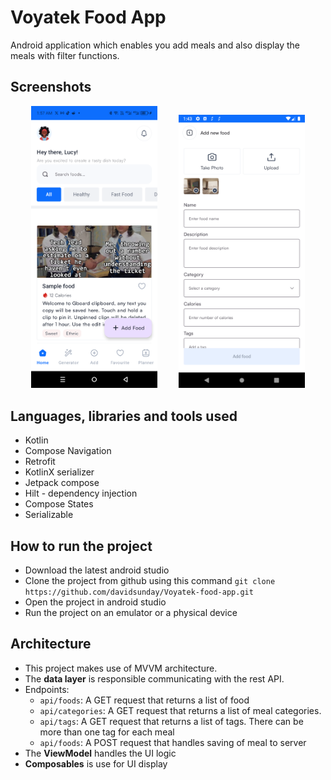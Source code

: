# Voyatek Food App
Android application which enables you add meals and also display the meals with filter functions.

## Screenshots
<p align="center">
  <img src="screenshots/Screenshot_20250227_015715.png" alt="Home screen" width="40%" hspace="15"/>
  <img src="screenshots/Screenshot_20250227_014314.png" alt="Create Food screen" width="40%" hspace="15"/>
</p>

## Languages, libraries and tools used
* Kotlin
* Compose Navigation
* Retrofit
* KotlinX serializer
* Jetpack compose
* Hilt - dependency injection
* Compose States
* Serializable

## How to run the project
* Download the latest android studio
* Clone the project from github using this command `git clone https://github.com/davidsunday/Voyatek-food-app.git`
* Open the project in android studio
* Run the project on an emulator or a physical device

## Architecture
* This project makes use of MVVM architecture.
* The **data layer** is responsible communicating with the rest API.
* Endpoints:
  * `api/foods`: A GET request that returns a list of food
  * `api/categories`: A GET request that returns a list of meal categories.
  * `api/tags`: A GET request that returns a list of tags. There can be more than one tag for each meal
  * `api/foods`: A POST request that handles saving of meal to server
* The **ViewModel** handles the UI logic
*  **Composables** is use for UI display

